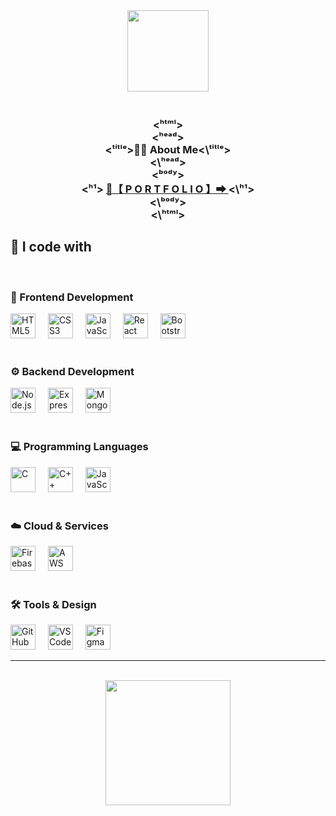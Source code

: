 <div align="center">
  <img height="130" src="https://media.giphy.com/media/lf8FmjwduVe2V1ToP7/giphy.gif?cid=ecf05e47esz42l8h0h0rv5n522pyvllgy03t8lhisxzgrxpb&ep=v1_stickers_search&rid=giphy.gif&ct=s" />
</div>

<div align="center">
  <h3><!ᴰᴼᶜᵀʸᴾᴱ ʰᵗᵐˡ><br>
  <ʰᵗᵐˡ><br>
  <ʰᵉᵃᵈ><br>
    <ᵗⁱᵗˡᵉ>👨‍💻 About Me<\ᵗⁱᵗˡᵉ><br>
  <\ʰᵉᵃᵈ><br>
  <ᵇᵒᵈʸ><br>
    <ʰ¹> <a href="https://your-portfolio-link.com" target="_blank">
   🔗【 P O R T F O L I O 】➡
  </a> 
       <\ʰ¹><br>
  <\ᵇᵒᵈʸ><br>
  <\ʰᵗᵐˡ></h3>
</div>


###
<h2>🚀 I code with</h2>

<br>

### 🎨 Frontend Development
<div align="left">
  <img src="https://cdn.jsdelivr.net/gh/devicons/devicon/icons/html5/html5-plain-wordmark.svg" height="40" alt="HTML5" title="HTML5" />
  <img width="12" />
  <img src="https://cdn.jsdelivr.net/gh/devicons/devicon/icons/css3/css3-plain-wordmark.svg" height="40" alt="CSS3" title="CSS3" />
  <img width="12" />
  <img src="https://cdn.jsdelivr.net/gh/devicons/devicon/icons/javascript/javascript-plain.svg" height="40" alt="JavaScript" title="JavaScript" />
  <img width="12" />
  <img src="https://cdn.jsdelivr.net/gh/devicons/devicon/icons/react/react-original-wordmark.svg" height="40" alt="React" title="React" />
  <img width="12" />
  <img src="https://cdn.jsdelivr.net/gh/devicons/devicon/icons/bootstrap/bootstrap-original.svg" height="40" alt="Bootstrap" title="Bootstrap" />
</div>

<br>

### ⚙️ Backend Development
<div align="left">
  <img src="https://cdn.jsdelivr.net/gh/devicons/devicon/icons/nodejs/nodejs-original.svg" height="40" alt="Node.js" title="Node.js" />
  <img width="12" />
  <img src="https://cdn.jsdelivr.net/gh/devicons/devicon/icons/express/express-original.svg" height="40" alt="Express.js" title="Express.js" />
  <img width="12" />
  <img src="https://cdn.jsdelivr.net/gh/devicons/devicon/icons/mongodb/mongodb-original-wordmark.svg" height="40" alt="MongoDB" title="MongoDB" />
</div>

<br>

### 💻 Programming Languages
<div align="left">
  <img src="https://cdn.jsdelivr.net/gh/devicons/devicon/icons/c/c-original.svg" height="40" alt="C" title="C" />
  <img width="12" />
  <img src="https://cdn.jsdelivr.net/gh/devicons/devicon/icons/cplusplus/cplusplus-original.svg" height="40" alt="C++" title="C++" />
  <img width="12" />
  <img src="https://cdn.jsdelivr.net/gh/devicons/devicon/icons/javascript/javascript-plain.svg" height="40" alt="JavaScript" title="JavaScript" />
</div>

<br>

### ☁️ Cloud & Services
<div align="left">
  <img src="https://cdn.jsdelivr.net/gh/devicons/devicon/icons/firebase/firebase-plain-wordmark.svg" height="40" alt="Firebase" title="Firebase" />
  <img width="12" />
  <img src="https://cdn.jsdelivr.net/gh/devicons/devicon/icons/amazonwebservices/amazonwebservices-line-wordmark.svg" height="40" alt="AWS" title="AWS" />
</div>

<br>

### 🛠️ Tools & Design
<div align="left">
  <img src="https://cdn.jsdelivr.net/gh/devicons/devicon/icons/github/github-original.svg" height="40" alt="GitHub" title="GitHub" />
  <img width="12" />
  <img src="https://cdn.jsdelivr.net/gh/devicons/devicon/icons/vscode/vscode-original.svg" height="40" alt="VS Code" title="VS Code" />
  <img width="12" />
  <img src="https://cdn.jsdelivr.net/gh/devicons/devicon/icons/figma/figma-original.svg" height="40" alt="Figma" title="Figma" />
</div>



---
<br>

<div align="center">
  <img height="200" src="https://media.giphy.com/media/kXixecGzl2gBlpO4SQ/giphy.gif?cid=ecf05e47ezovu2n6xxn0iftsxlaesvck8ycrauuexzbypii5&ep=v1_stickers_search&rid=giphy.gif&ct=s" />
</div>
